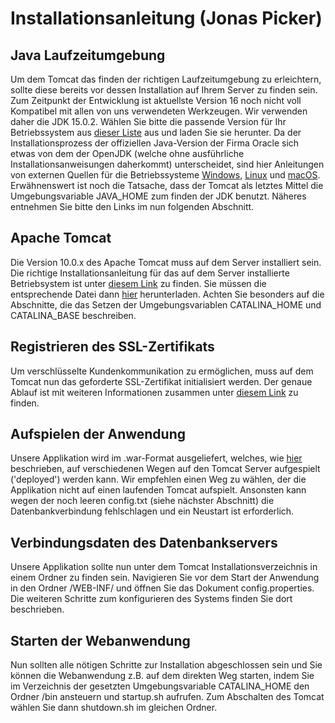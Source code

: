 # Installationsanleitung (Jonas Picker)  

## Java Laufzeitumgebung  

Um dem Tomcat das finden der richtigen Laufzeitumgebung zu erleichtern, sollte diese bereits vor dessen Installation auf Ihrem Server zu finden sein. Zum Zeitpunkt der Entwicklung ist aktuellste Version 16 noch nicht voll Kompatibel mit allen von uns verwendeten Werkzeugen. Wir verwenden daher die JDK 15.0.2. Wählen Sie bitte die passende Version für Ihr Betriebssystem aus [dieser Liste](https://jdk.java.net/archive/) aus und laden Sie sie herunter. Da der Installationsprozess der offiziellen Java-Version der Firma Oracle sich etwas von dem der OpenJDK (welche ohne ausführliche Installationsanweisungen daherkommt) unterscheidet, sind hier Anleitungen von externen Quellen für die Betriebssysteme [Windows](https://www.codejava.net/java-se/download-and-install-openjdk-15), [Linux](https://www.linuxfromscratch.org/blfs/view/svn/general/openjdk.html) und [macOS](https://mkyong.com/java/how-to-install-java-on-mac-osx/). Erwähnenswert ist noch die Tatsache, dass der Tomcat als letztes Mittel die Umgebungsvariable JAVA\_HOME zum finden der JDK benutzt. Näheres entnehmen Sie bitte den Links im nun folgenden Abschnitt.

## Apache Tomcat  

Die Version 10.0.x des Apache Tomcat muss auf dem Server installiert sein. Die richtige Installationsanleitung für das auf dem Server installierte Betriebsystem ist unter [diesem Link](https://tomcat.apache.org/tomcat-10.0-doc/setup.html) zu finden. Sie müssen die entsprechende Datei dann [hier](https://tomcat.apache.org/download-10.cgi) herunterladen. Achten Sie besonders auf die Abschnitte, die das Setzen der Umgebungsvariablen CATALINA\_HOME und CATALINA\_BASE beschreiben.

## Registrieren des SSL-Zertifikats  

Um verschlüsselte Kundenkommunikation zu ermöglichen, muss auf dem Tomcat nun das geforderte SSL-Zertifikat initialisiert werden. Der genaue Ablauf ist mit weiteren Informationen zusammen unter [diesem Link](https://tomcat.apache.org/tomcat-10.0-doc/ssl-howto.html#Introduction_to_SSL) zu finden.

## Aufspielen der Anwendung  

Unsere Applikation wird im .war-Format ausgeliefert, welches, wie [hier](https://tomcat.apache.org/tomcat-10.0-doc/deployer-howto.html#Deployment_on_Tomcat_startup) beschrieben, auf verschiedenen Wegen auf den Tomcat Server aufgespielt ('deployed') werden kann. Wir empfehlen einen Weg zu wählen, der die Applikation nicht auf einen laufenden Tomcat aufspielt. Ansonsten kann wegen der noch leeren config.txt (siehe nächster Abschnitt) die Datenbankverbindung fehlschlagen und ein Neustart ist erforderlich.

## Verbindungsdaten des Datenbankservers  

Unsere Applikation sollte nun unter dem Tomcat Installationsverzeichnis in einem Ordner zu finden sein. Navigieren Sie vor dem Start der Anwendung in den Ordner /WEB-INF/ und öffnen Sie das Dokument config.properties. Die weiteren Schritte zum konfigurieren des Systems finden Sie dort beschrieben. 

## Starten der Webanwendung  

Nun sollten alle nötigen Schritte zur Installation abgeschlossen sein und Sie können die Webanwendung z.B. auf dem direkten Weg starten, indem Sie im Verzeichnis der gesetzten Umgebungsvariable CATALINA_HOME den Ordner /bin ansteuern und startup.sh aufrufen. Zum Abschalten des Tomcat wählen Sie dann shutdown.sh im gleichen Ordner.
